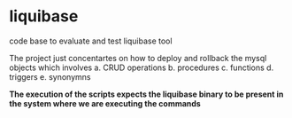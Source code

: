 # liquibase
code base to evaluate and test  liquibase tool

The project just concentartes on how to deploy and rollback the mysql objects which involves
a. CRUD operations
b. procedures
c. functions
d. triggers
e. synonymns

**The execution of the scripts expects the liquibase binary to be present in the system where we are executing the commands**

